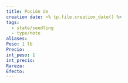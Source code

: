 ```yaml
---
title: Poción de
creation date: <% tp.file.creation_date() %>
tags:
  - state/seedling
  - type/note
aliases: 
Peso: 1 lb
Precio: 
int_peso: 1
int_precio: 
Rareza: 
Efecto:
---
```



